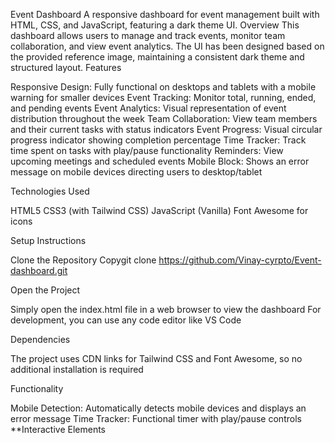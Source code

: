 Event Dashboard
A responsive dashboard for event management built with HTML, CSS, and JavaScript, featuring a dark theme UI.
Overview
This dashboard allows users to manage and track events, monitor team collaboration, and view event analytics. The UI has been designed based on the provided reference image, maintaining a consistent dark theme and structured layout.
Features

Responsive Design: Fully functional on desktops and tablets with a mobile warning for smaller devices
Event Tracking: Monitor total, running, ended, and pending events
Event Analytics: Visual representation of event distribution throughout the week
Team Collaboration: View team members and their current tasks with status indicators
Event Progress: Visual circular progress indicator showing completion percentage
Time Tracker: Track time spent on tasks with play/pause functionality
Reminders: View upcoming meetings and scheduled events
Mobile Block: Shows an error message on mobile devices directing users to desktop/tablet

Technologies Used

HTML5
CSS3 (with Tailwind CSS)
JavaScript (Vanilla)
Font Awesome for icons

Setup Instructions

Clone the Repository
Copygit clone https://github.com/Vinay-cyrpto/Event-dashboard.git

Open the Project

Simply open the index.html file in a web browser to view the dashboard
For development, you can use any code editor like VS Code


Dependencies

The project uses CDN links for Tailwind CSS and Font Awesome, so no additional installation is required



Functionality

Mobile Detection: Automatically detects mobile devices and displays an error message
Time Tracker: Functional timer with play/pause controls
**Interactive Elements
